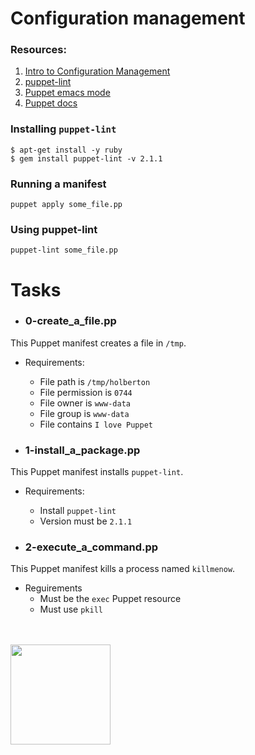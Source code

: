 # Configuration management

### Resources:

1. [Intro to Configuration Management](https://www.digitalocean.com/community/tutorials/an-introduction-to-configuration-management)
2. [puppet-lint](http://puppet-lint.com/)
3. [Puppet emacs mode](https://github.com/voxpupuli/puppet-mode)
4. [Puppet docs](https://puppet.com/docs/puppet/3.8/index.html)

### Installing `puppet-lint`

```
$ apt-get install -y ruby
$ gem install puppet-lint -v 2.1.1
```

### Running a manifest

```
puppet apply some_file.pp
```

### Using puppet-lint

```
puppet-lint some_file.pp

```



# Tasks


- ### 0-create_a_file.pp
This Puppet manifest creates a file in `/tmp`.<br>

- Requirements:
  - File path is `/tmp/holberton`
  - File permission is `0744`
  - File owner is `www-data`
  - File group is `www-data`
  - File contains `I love Puppet`

- ### 1-install_a_package.pp
This Puppet manifest installs `puppet-lint`.<br>

- Requirements:
  - Install `puppet-lint`
  - Version must be `2.1.1`

- ### 2-execute_a_command.pp
This Puppet manifest kills a process named `killmenow`.<br>
- Reguirements
  - Must be the `exec` Puppet resource
  - Must use `pkill`

<br>
<br>

<img src="https://puppet.com/images/logos/puppet-logo-black.svg" width="160" height=auto/>